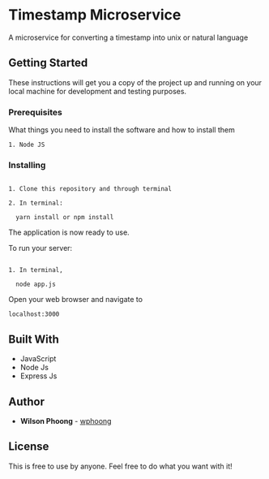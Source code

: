 # Timestamp Microservice

A microservice for converting a timestamp into unix or natural language

## Getting Started

These instructions will get you a copy of the project up and running on your local machine for development and testing purposes.

### Prerequisites

What things you need to install the software and how to install them

```
1. Node JS

```

### Installing

```

1. Clone this repository and through terminal

2. In terminal:

  yarn install or npm install

```

The application is now ready to use.

To run your server:

```

1. In terminal,

  node app.js

```

Open your web browser and navigate to

```
localhost:3000

```


## Built With

* JavaScript
* Node Js
* Express Js


## Author

* **Wilson Phoong** - [wphoong](https://github.com/wphoong)


## License

This is free to use by anyone. Feel free to do what you want with it!



